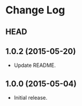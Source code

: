 # Change Log

## HEAD

## 1.0.2 (2015-05-20)

  * Update README.

## 1.0.0 (2015-05-04)

  * Initial release.
